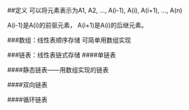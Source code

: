 ##定义
  可以将元素表示为A1, A2, ..., A(i-1), A(i), A(i+1), ..., A(n)

  A(i-1)是A(i)的前驱元素， A(i+1)是A(i)的后继元素。

###数组：线性表顺序存储
可简单用数组实现

###链表：线性表链式存储
####单链表

####静态链表——用数组实现的链表

####双向链表

####循环链表




